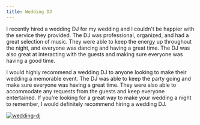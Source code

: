 ```yaml
---
title: Wedding DJ
---
```


I recently hired a wedding DJ for my wedding and I couldn't be happier with the service they provided. The DJ was professional, organized, and had a great selection of music. They were able to keep the energy up throughout the night, and everyone was dancing and having a great time. The DJ was also great at interacting with the guests and making sure everyone was having a good time.

I would highly recommend a wedding DJ to anyone looking to make their wedding a memorable event. The DJ was able to keep the party going and make sure everyone was having a great time. They were also able to accommodate any requests from the guests and keep everyone entertained. If you're looking for a great way to make your wedding a night to remember, I would definitely recommend hiring a wedding DJ.

[![wedding-dj](<https://dabuttonfactory.com/button.png?t=CHECK+SERVICE&f=Noto+Sans-Bold&ts=26&tc=fff&hp=45&vp=20&c=11&bgt=unicolored&bgc=4bd42f>)](<https://www.bark.com/?a_aid=5d2d0e83cdc39>)